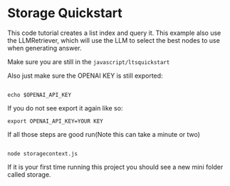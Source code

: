 # Storage Quickstart 

This code tutorial creates a list index and query it. This example also use the LLMRetriever, which will use the LLM to select the best nodes to use when generating answer.

Make sure you are still in the <code>javascript/ltsquickstart</code>

Also just make sure the OPENAI KEY is still exported:

```devdocs_run

echo $OPENAI_API_KEY

```

If you do not see export it again like so:

```
export OPENAI_API_KEY=YOUR KEY
```


If all those steps are good run(Note this can take a minute or two)


```devdocs_run

node storagecontext.js
```

If it is your first time running this project you should see a new mini folder called storage.

